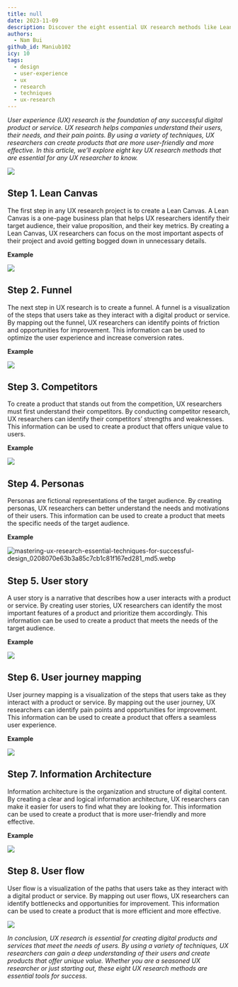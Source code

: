 ```yaml
---
title: null
date: 2023-11-09
description: Discover the eight essential UX research methods like Lean Canvas, user journey mapping, and competitor analysis to create user-friendly digital products that meet real user needs effectively.
authors:
  - Nam Bui
github_id: Maniub102
icy: 10
tags:
  - design
  - user-experience
  - ux
  - research
  - techniques
  - ux-research
---
```


_User experience (UX) research is the foundation of any successful digital product or service. UX research helps companies understand their users, their needs, and their pain points. By using a variety of techniques, UX researchers can create products that are more user-friendly and more effective. In this article, we’ll explore eight key UX research methods that are essential for any UX researcher to know._

![](assets/mastering-ux-research---essential-techniques-for-successful-design_27df284cb1c26dd5751191b083bf5ea1_md5.webp)

## Step 1. Lean Canvas

The first step in any UX research project is to create a Lean Canvas. A Lean Canvas is a one-page business plan that helps UX researchers identify their target audience, their value proposition, and their key metrics. By creating a Lean Canvas, UX researchers can focus on the most important aspects of their project and avoid getting bogged down in unnecessary details.

**Example**

![](assets/mastering-ux-research---essential-techniques-for-successful-design_1ebb082a46878510c4f8d61f57863326_md5.webp)

## Step 2. Funnel

The next step in UX research is to create a funnel. A funnel is a visualization of the steps that users take as they interact with a digital product or service. By mapping out the funnel, UX researchers can identify points of friction and opportunities for improvement. This information can be used to optimize the user experience and increase conversion rates.

**Example**

![](assets/mastering-ux-research---essential-techniques-for-successful-design_93fdf71373692341ebe3a9100b702de8_md5.webp)

## Step 3. Competitors

To create a product that stands out from the competition, UX researchers must first understand their competitors. By conducting competitor research, UX researchers can identify their competitors’ strengths and weaknesses. This information can be used to create a product that offers unique value to users.

**Example**

![](assets/mastering-ux-research---essential-techniques-for-successful-design_0208070e63b3a85c7cb1c81f167ed281_md5.webp)

## Step 4. Personas

Personas are fictional representations of the target audience. By creating personas, UX researchers can better understand the needs and motivations of their users. This information can be used to create a product that meets the specific needs of the target audience.

**Example**

![mastering-ux-research-essential-techniques-for-successful-design_0208070e63b3a85c7cb1c81f167ed281_md5.webp]()

## Step 5. User story

A user story is a narrative that describes how a user interacts with a product or service. By creating user stories, UX researchers can identify the most important features of a product and prioritize them accordingly. This information can be used to create a product that meets the needs of the target audience.

**Example**

![](assets/mastering-ux-research---essential-techniques-for-successful-design_caa63d23606627da1c84bfd79de1eafd_md5.webp)

## Step 6. User journey mapping

User journey mapping is a visualization of the steps that users take as they interact with a product or service. By mapping out the user journey, UX researchers can identify pain points and opportunities for improvement. This information can be used to create a product that offers a seamless user experience.

**Example**

![](assets/mastering-ux-research---essential-techniques-for-successful-design_e10e65c48fa960ee6221e66bf0aa80fa_md5.webp)

## Step 7. Information Architecture

Information architecture is the organization and structure of digital content. By creating a clear and logical information architecture, UX researchers can make it easier for users to find what they are looking for. This information can be used to create a product that is more user-friendly and more effective.

**Example**

![](assets/mastering-ux-research---essential-techniques-for-successful-design_2b82952491d62b6ee30d7a310d78d9d9_md5.webp)

## Step 8. User flow

User flow is a visualization of the paths that users take as they interact with a digital product or service. By mapping out user flows, UX researchers can identify bottlenecks and opportunities for improvement. This information can be used to create a product that is more efficient and more effective.

![](assets/mastering-ux-research---essential-techniques-for-successful-design_0263e564347de20cc7d75fafafb3c7d8_md5.webp)

_In conclusion, UX research is essential for creating digital products and services that meet the needs of users. By using a variety of techniques, UX researchers can gain a deep understanding of their users and create products that offer unique value. Whether you are a seasoned UX researcher or just starting out, these eight UX research methods are essential tools for success._
